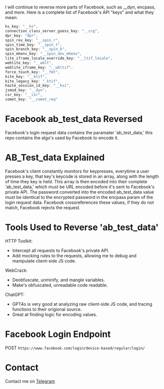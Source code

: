 I will continue to reverse more parts of Facebook, such as __dyn, encpass, and more. Here is a complete list of Facebook's API "keys" and what they mean:

```js
hs_key: "__hs",
connection_class_server_guess_key: "__ccg",
dpr_key: "dpr",
spin_rev_key: "__spin_r",
spin_time_key: "__spin_t",
spin_branch_key: "__spin_b",
spin_mhenv_key: "__spin_dev_mhenv",
lite_iframe_locale_override_key: "__ltif_locale",
weblite_key: "__wblt",
weblite_iframe_key: "__wbltif",
force_touch_key: "__fmt",
kite_key: "__ktif",
kite_legacy_key: "_ktif",
haste_session_id_key: "__hsi",
jsmod_key: "__dyn",
csr_key: "__csr",
comet_key: "__comet_req"
```

# Facebook ab_test_data Reversed

Facebook's login request data contains the paramater 'ab_test_data,' this repo contains the algo's used by Facebook to encode it.

# AB_Test_data Explained

Facebook's client constantly monitors for keypresses, everytime a user presses a key, that key's keycode is stored in an array, along with the length of time they key is held. This array is then encoded into their complete 'ab_test_data,' which must be URL encoded before it's sent to Facebook's private API. The password converted into the encoded ab_test_data value must be identical to the encrypted password in the encpass param of the login request data. Facebook crossreferences these values, if they do not match, Facebook rejects the request. 

# Tools Used to Reverse 'ab_test_data'

HTTP Toolkit:
- Intercept all requests to Facebook's private API.
- Add mocking rules to the requests, allowing me to debug and manipulate client-side JS code.

WebCrack:
- Deobfuscate, unminify, and mangle variables.
- Make's obfuscated, unreadable code readable. 

ChatGPT: 
- GPT4o is very good at analyzing raw client-side JS code, and tracing functions to their origional source. 
- Great at finding logic for encoding values.

# Facebook Login Endpoint

POST `https://www.facebook.com/login/device-based/regular/login/`

# Contact

Contact me on [Telegram](https://t.me/f8956c44e702e1584cc1b45b7f57c488)

